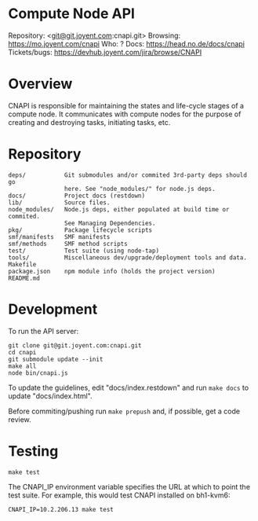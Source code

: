 <!--
    This Source Code Form is subject to the terms of the Mozilla Public
    License, v. 2.0. If a copy of the MPL was not distributed with this
    file, You can obtain one at http://mozilla.org/MPL/2.0/.
-->

<!--
    Copyright (c) 2014, Joyent, Inc.
-->

# Compute Node API

Repository: <git@git.joyent.com:cnapi.git>
Browsing: <https://mo.joyent.com/cnapi>
Who: ?
Docs: <https://head.no.de/docs/cnapi>
Tickets/bugs: <https://devhub.joyent.com/jira/browse/CNAPI>


# Overview

CNAPI is responsible for maintaining the states and life-cycle stages of a
compute node. It communicates with compute nodes for the purpose of creating
and destroying tasks, initiating tasks, etc.

# Repository

    deps/           Git submodules and/or commited 3rd-party deps should go
                    here. See "node_modules/" for node.js deps.
    docs/           Project docs (restdown)
    lib/            Source files.
    node_modules/   Node.js deps, either populated at build time or commited.
                    See Managing Dependencies.
    pkg/            Package lifecycle scripts
    smf/manifests   SMF manifests
    smf/methods     SMF method scripts
    test/           Test suite (using node-tap)
    tools/          Miscellaneous dev/upgrade/deployment tools and data.
    Makefile
    package.json    npm module info (holds the project version)
    README.md


# Development

To run the  API server:

    git clone git@git.joyent.com:cnapi.git
    cd cnapi
    git submodule update --init
    make all
    node bin/cnapi.js

To update the guidelines, edit "docs/index.restdown" and run `make docs`
to update "docs/index.html".

Before commiting/pushing run `make prepush` and, if possible, get a code
review.


# Testing

    make test

The CNAPI_IP environment variable specifies the URL at which to point the test
suite.  For example, this would test CNAPI installed on bh1-kvm6:

    CNAPI_IP=10.2.206.13 make test

